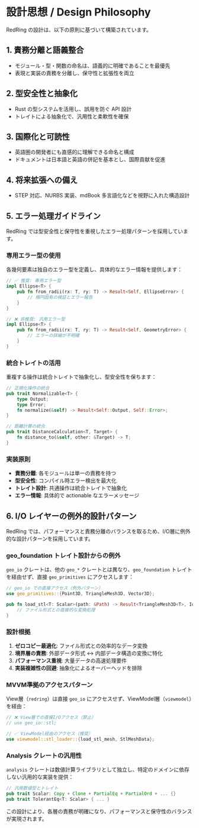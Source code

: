 # 設計思想 / Design Philosophy

RedRing の設計は、以下の原則に基づいて構築されています。

## 1. 責務分離と語義整合

- モジュール・型・関数の命名は、語義的に明確であることを最優先
- 表現と実装の責務を分離し、保守性と拡張性を両立

## 2. 型安全性と抽象化

- Rust の型システムを活用し、誤用を防ぐ API 設計
- トレイトによる抽象化で、汎用性と柔軟性を確保

## 3. 国際化と可読性

- 英語圏の開発者にも直感的に理解できる命名と構成
- ドキュメントは日本語と英語の併記を基本とし、国際貢献を促進

## 4. 将来拡張への備え

- STEP 対応、NURBS 実装、mdBook 多言語化などを視野に入れた構造設計

## 5. エラー処理ガイドライン

RedRing では型安全性と保守性を重視したエラー処理パターンを採用しています。

### 専用エラー型の使用

各幾何要素は独自のエラー型を定義し、具体的なエラー情報を提供します：

```rust
// ✅ 推奨: 専用エラー型
impl Ellipse<T> {
    pub fn from_radii(rx: T, ry: T) -> Result<Self, EllipseError> {
        // 楕円固有の検証とエラー報告
    }
}

// ❌ 非推奨: 汎用エラー型
impl Ellipse<T> {
    pub fn from_radii(rx: T, ry: T) -> Result<Self, GeometryError> {
        // エラーの詳細が不明確
    }
}
```

### 統合トレイトの活用

重複する操作は統合トレイトで抽象化し、型安全性を保ちます：

```rust
// 正規化操作の統合
pub trait Normalizable<T> {
    type Output;
    type Error;
    fn normalize(&self) -> Result<Self::Output, Self::Error>;
}

// 距離計算の統合
pub trait DistanceCalculation<T, Target> {
    fn distance_to(&self, other: &Target) -> T;
}
```

### 実装原則

- **責務分離**: 各モジュールは単一の責務を持つ
- **型安全性**: コンパイル時エラー検出を最大化
- **トレイト設計**: 共通操作は統合トレイトで抽象化
- **エラー情報**: 具体的で actionable なエラーメッセージ

## 6. I/O レイヤーの例外的設計パターン

RedRing では、パフォーマンスと責務分離のバランスを取るため、I/O層に例外的な設計パターンを採用しています。

### geo_foundation トレイト設計からの例外

`geo_io` クレートは、他の `geo_*` クレートとは異なり、`geo_foundation` トレイトを経由せず、直接 `geo_primitives` にアクセスします：

```rust
// geo_io での直接アクセス（例外パターン）
use geo_primitives::{Point3D, TriangleMesh3D, Vector3D};

pub fn load_stl<T: Scalar>(path: &Path) -> Result<TriangleMesh3D<T>, IoError> {
    // ファイル形式との直接的な変換処理
}
```

### 設計根拠

1. **ゼロコピー最適化**: ファイル形式との効率的なデータ変換
2. **境界層の責務**: 外部データ形式 ↔ 内部データ構造の変換に特化
3. **パフォーマンス重視**: 大量データの高速処理要件
4. **実装複雑性の回避**: 抽象化によるオーバーヘッドを排除

### MVVM準拠のアクセスパターン

View層（`redring`）は直接 `geo_io` にアクセスせず、ViewModel層（`viewmodel`）を経由：

```rust
// ❌ View層での直接I/Oアクセス（禁止）
// use geo_io::stl;

// ✅ ViewModel経由のアクセス（推奨）
use viewmodel::stl_loader::{load_stl_mesh, StlMeshData};
```

### Analysis クレートの汎用性

`analysis` クレートは数値計算ライブラリとして独立し、特定のドメインに依存しない汎用的な実装を提供：

```rust
// 汎用数値型とトレイト
pub trait Scalar: Copy + Clone + PartialEq + PartialOrd + ... {}
pub trait TolerantEq<T: Scalar> { ... }
```

この設計により、各層の責務が明確になり、パフォーマンスと保守性のバランスが実現されます。
